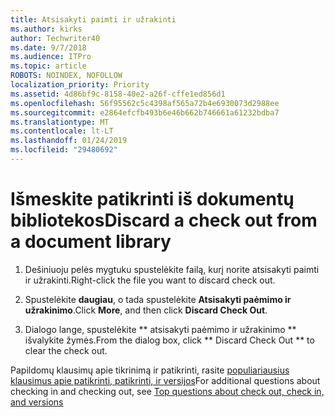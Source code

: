 ```yaml
---
title: Atsisakyti paimti ir užrakinti
ms.author: kirks
author: Techwriter40
ms.date: 9/7/2018
ms.audience: ITPro
ms.topic: article
ROBOTS: NOINDEX, NOFOLLOW
localization_priority: Priority
ms.assetid: 4d86bf9c-8158-40e2-a26f-cffe1ed856d1
ms.openlocfilehash: 56f95562c5c4398af565a72b4e6930073d2988ee
ms.sourcegitcommit: e2864efcfb493b6e46b662b746661a61232bdba7
ms.translationtype: MT
ms.contentlocale: lt-LT
ms.lasthandoff: 01/24/2019
ms.locfileid: "29480692"
---
```

# <a name="discard-a-check-out-from-a-document-library"></a><span data-ttu-id="cfe26-102">Išmeskite patikrinti iš dokumentų bibliotekos</span><span class="sxs-lookup"><span data-stu-id="cfe26-102">Discard a check out from a document library</span></span>

1. <span data-ttu-id="cfe26-103">Dešiniuoju pelės mygtuku spustelėkite failą, kurį norite atsisakyti paimti ir užrakinti.</span><span class="sxs-lookup"><span data-stu-id="cfe26-103">Right-click the file you want to discard check out.</span></span>
    
2. <span data-ttu-id="cfe26-104">Spustelėkite **daugiau**, o tada spustelėkite **Atsisakyti paėmimo ir užrakinimo**.</span><span class="sxs-lookup"><span data-stu-id="cfe26-104">Click **More**, and then click **Discard Check Out**.</span></span> 
    
3. <span data-ttu-id="cfe26-105">Dialogo lange, spustelėkite \*\* atsisakyti paėmimo ir užrakinimo \*\* išvalykite žymės.</span><span class="sxs-lookup"><span data-stu-id="cfe26-105">From the dialog box, click \*\* Discard Check Out \*\* to clear the check out.</span></span> 
    
<span data-ttu-id="cfe26-106">Papildomų klausimų apie tikrinimą ir patikrinti, rasite [populiariausius klausimus apie patikrinti, patikrinti, ir versijos](https://go.microsoft.com/fwlink/?linkid=2018786)</span><span class="sxs-lookup"><span data-stu-id="cfe26-106">For additional questions about checking in and checking out, see [Top questions about check out, check in, and versions](https://go.microsoft.com/fwlink/?linkid=2018786)</span></span>
  

